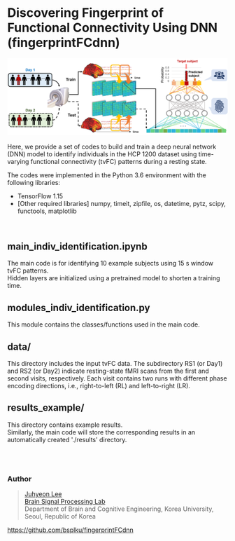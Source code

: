 # Discovering Fingerprint of Functional Connectivity Using DNN (fingerprintFCdnn)

![fig](https://github.com/bsplku/fingerprintFCdnn/blob/main/README_fig.png?raw=true)

Here, we provide a set of codes to build and train a deep neural network (DNN) model to identify individuals in the HCP 1200 dataset using time-varying functional connectivity (tvFC) patterns during a resting state. 

The codes were implemented in the Python 3.6 environment with the following libraries:

* TensorFlow 1.15
* [Other required libraries] numpy, timeit, zipfile, os, datetime, pytz, scipy, functools, matplotlib  
<br/>

## main_indiv_identification.ipynb
The main code is for identifying 10 example subjects using 15 s window tvFC patterns. \
Hidden layers are initialized using a pretrained model to shorten a training time.

## modules_indiv_identification.py
This module contains the classes/functions used in the main code.

## data/
This directory includes the input tvFC data. The subdirectory RS1 (or Day1) and RS2 (or Day2) indicate resting-state fMRI scans from the first and second visits, respectively. Each visit contains two runs with different phase encoding directions, i.e., right-to-left (RL) and left-to-right (LR).

## results_example/
This directory contains example results. \
Similarly, the main code will store the corresponding results in an automatically created './results' directory. 

<br/><br/>

### Author
>[Juhyeon Lee](jh0104lee@gmail.com) \
>[Brain Signal Processing Lab](https://bspl-ku.github.io/) \
>Department of Brain and Cognitive Engineering, Korea University, Seoul, Republic of Korea

https://github.com/bsplku/fingerprintFCdnn
